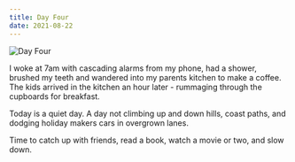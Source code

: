 ```yaml
---
title: Day Four
date: 2021-08-22
---
```


![Day Four](https://source.unsplash.com/4v9Kk01mEbY/1600x900)

I woke at 7am with cascading alarms from my phone, had a shower, brushed my teeth and wandered into my parents kitchen to make a coffee. The kids arrived in the kitchen an hour later - rummaging through the cupboards for breakfast.

Today is a quiet day. A day not climbing up and down hills, coast paths, and dodging holiday makers cars in overgrown lanes.

Time to catch up with friends, read a book, watch a movie or two, and slow down.
